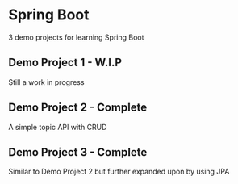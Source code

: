 # Spring Boot

3 demo projects for learning Spring Boot

## Demo Project 1 - W.I.P

Still a work in progress

## Demo Project 2 - Complete

A simple topic API with CRUD

## Demo Project 3 - Complete

Similar to Demo Project 2 but further expanded upon by using JPA
